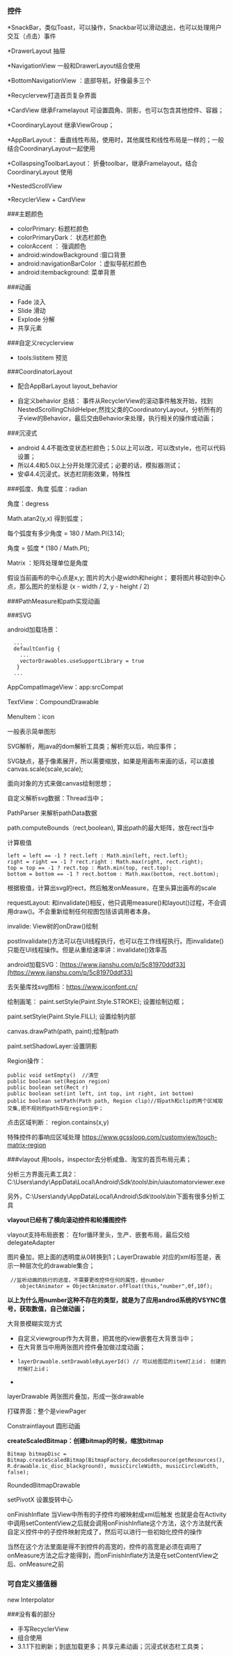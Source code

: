 ### 控件
*SnackBar，类似Toast，可以操作，Snackbar可以滑动退出，也可以处理用户交互（点击）事件

*DrawerLayout 抽屉

*NavigationView 一般和DrawerLayout结合使用

*BottomNavigationView ：底部导航，好像最多三个

*Recyclervew打造首页复杂界面

*CardView 继承Framelayout 可设置圆角、阴影，也可以包含其他控件、容器；

*CoordinaryLayout 继承ViewGroup； 

*AppBarLayout： 垂直线性布局，使用时，其他属性和线性布局是一样的；一般结合CoordinaryLayout一起使用

*CollaspsingToolbarLayout： 折叠toolbar，继承Framelayout，结合CoordinaryLayout 使用

*NestedScrollView 

*RecyclerView + CardView

###主题颜色

* colorPrimary: 标题栏颜色
* colorPrimaryDark： 状态栏颜色
* colorAccent ： 强调颜色 
* android:windowBackground :窗口背景
* android:navigationBarColor ：虚拟导航栏颜色
* android:itembackground: 菜单背景

###动画
* Fade 淡入
* Slide 滑动
* Explode 分解
* 共享元素

###自定义recyclerview
* tools:listitem 预览


###CoordinatorLayout
* 配合AppBarLayout layout_behavior

* 自定义behavior
总结：
事件从RecyclerView的滚动事件触发开始，找到NestedScrollingChildHelper,然找父类的CoordinatoryLayout，分析所有的子view的Behavior，最后交由Behavior来处理，执行相关的操作或动画；

###沉浸式
* android 4.4不能改变状态栏颜色；5.0以上可以改，可以改style，也可以代码设置；
* 所以4.4和5.0以上分开处理沉浸式；必要的话，模拟器测试；
* 安卓4.4沉浸式，状态栏阴影效果，特殊性

###弧度、角度
弧度：radian

角度：degress 

Math.atan2(y,x) 得到弧度；  

每个弧度有多少角度 = 180 / Math.PI(3.14);

角度 = 弧度 * (180 / Math.PI);

Matrix ：矩阵处理单位是角度

假设当前画布的中心点是x,y;  图片的大小是width和height； 要将图片移动到中心点，那么图片的坐标是
(x - width / 2, y - height / 2)

###PathMeasure和path实现动画


###SVG

android加载场景：

	  ...
	  defaultConfig {
	    ...
	    vectorDrawables.useSupportLibrary = true
	   }
	  ...

AppCompatImageView：app:srcCompat

TextView：CompoundDrawable

MenuItem：icon

一般表示简单图形

SVG解析，用java的dom解析工具类；解析完以后，响应事件；

SVG缺点，基于像素展开，所以需要缩放，如果是用画布来画的话，可以直接 canvas.scale(scale,scale);

面向对象的方式来做canvas绘制思想；

自定义解析svg数据：Thread当中；

PathParser 来解析pathData数据

path.computeBounds（rect,boolean), 算出path的最大矩阵，放在rect当中

计算极值

    left = left == -1 ? rect.left : Math.min(left, rect.left);
    right = right == -1 ? rect.right : Math.max(right, rect.right);
    top = top == -1 ? rect.top : Math.min(top, rect.top);
    bottom = bottom == -1 ? rect.bottom : Math.max(bottom, rect.bottom);         

根据极值，计算出svg的rect，然后触发onMeasure，在里头算出画布的scale

requestLayout: 和invalidate()相反，他只调用measure()和layout()过程，不会调用draw()。不会重新绘制任何视图包括该调用者本身。

invalide: View树的onDraw()绘制

postInvalidate()方法可以在UI线程执行，也可以在工作线程执行。而invalidate()只能在UI线程操作。但是从重绘速率讲：invalidate()效率高

android加载SVG：[https://www.jianshu.com/p/5c81970ddf33](https://www.jianshu.com/p/5c81970ddf33)

去矢量库找svg图标：https://www.iconfont.cn/

绘制画笔：
paint.setStyle(Paint.Style.STROKE); 设置绘制边框；

paint.setStyle(Paint.Style.FILL); 设置绘制内部

canvas.drawPath(path, paint);绘制path

paint.setShadowLayer:设置阴影


Region操作：
	
	public void setEmpty()  //清空
	public boolean set(Region region)   
	public boolean set(Rect r)   
	public boolean set(int left, int top, int right, int bottom)   
	public boolean setPath(Path path, Region clip)//将path和clip的两个区域取交集,把不规则的path存在region当中；

点击区域判断： region.contains(x,y)

特殊控件的事响应区域处理
https://www.gcssloop.com/customview/touch-matrix-region

###vlayout
用tools，inspector去分析咸鱼、淘宝的首页布局元素；

分析三方界面元素工具2： C:\Users\andy\AppData\Local\Android\Sdk\tools\bin/uiautomatorviewer.exe

另外，C:\Users\andy\AppData\Local\Android\Sdk\tools\bin下面有很多分析工具

**vlayout已经有了横向滚动控件和轮播图控件**

vlayout支持布局嵌套： 在for循环里头，生产、嵌套布局，最后交给delegateAdapter

图片叠加，把上面的透明度从0转换到1；LayerDrawable 对应的xml标签是<layer-list>，表示一种层次化的drawable集合；

	 //监听动画的执行的进度，不需要更改控件任何的属性，给number
        objectAnimator = ObjectAnimator.ofFloat(this,"number",0f,10f);

**以上为什么用number这种不存在的类型，就是为了应用androd系统的VSYNC信号，获取数值，自己做动画；**

大背景模糊实现方式<br/>
* 自定义viewgroup作为大背景，把其他的view嵌套在大背景当中；
* 在大背景当中用两张图片控件叠加做过度动画；
*     layerDrawable.setDrawableByLayerId() // 可以给图层的item打上id； 创建的时候打上id；
*     

layerDrawable 两张图片叠加，形成一张drawable

打碟界面：整个是viewPager



Constraintlayout 圆形动画

**createScaledBitmap：创建bitmap的时候，缩放bitmap**

	Bitmap bitmapDisc = Bitmap.createScaledBitmap(BitmapFactory.decodeResource(getResources(), R.drawable.ic_disc_blackground), musicCircleWidth, musicCircleWidth, false);


RoundedBitmapDrawable

setPivotX 设置旋转中心

onFinishInflate 当View中所有的子控件均被映射成xml后触发
也就是会在Activity中调用setContentView之后就会调用onFinishInflate这个方法，这个方法就代表自定义控件中的子控件映射完成了，然后可以进行一些初始化控件的操作

当然在这个方法里面是得不到控件的高宽的，控件的高宽是必须在调用了onMeasure方法之后才能得到，而onFinishInflate方法是在setContentView之后、onMeasure之前

### 可自定义插值器
new Interpolator


###没有看的部分
* 手写RecyclerView
* 组合使用
* 3.1.1下拉刷新；到底加载更多；共享元素动画；沉浸式状态栏工具类；
